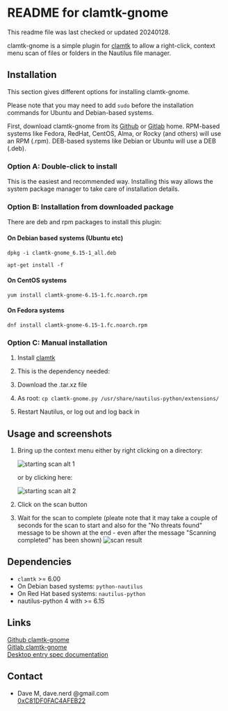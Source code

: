 # README for clamtk-gnome

This readme file was last checked or updated 20240128.

clamtk-gnome is a simple plugin for
[clamtk](https://github.com/dave-theunsub/clamtk) to allow a right-click, context menu scan of files or folders in the Nautilus file manager.

## Installation

This section gives different options for installing clamtk-gnome.

Please note that you may need to add `sudo` before the installation commands for Ubuntu and Debian-based systems.  

First, download clamtk-gnome from its [Github](https://github.com/dave-theunsub/clamtk-gnome) or [Gitlab](https://gitlab.com/dave_m/clamtk-gnome) home.  RPM-based systems like Fedora, RedHat, CentOS, Alma, or Rocky (and others) will use an RPM (.rpm).  DEB-based systems like Debian or Ubuntu will use a DEB (.deb).

### Option A: Double-click to install

This is the easiest and recommended way.  Installing this way allows the system package manager to take care of installation details.  

### Option B: Installation from downloaded package

There are deb and rpm packages to install this plugin:  

#### On Debian based systems (Ubuntu etc)

`dpkg -i clamtk-gnome_6.15-1_all.deb`

`apt-get install -f`

#### On CentOS systems

`yum install clamtk-gnome-6.15-1.fc.noarch.rpm`

#### On Fedora systems

`dnf install clamtk-gnome-6.15-1.fc.noarch.rpm`

### Option C: Manual installation

1. Install [clamtk](https://github.com/dave-theunsub/clamtk/releases)

2. This is the dependency needed:

3. Download the .tar.xz file

4. As root: `cp clamtk-gnome.py /usr/share/nautilus-python/extensions/`

5. Restart Nautilus, or log out and log back in

## Usage and screenshots

1. Bring up the context menu either by
   right clicking on a directory:

   ![starting scan alt 1](_img/starting_scan_alt1.png)

   or by clicking here:

   ![starting scan alt 2](_img/starting_scan_alt2.png)

2. Click on the scan button

3. Wait for the scan to complete (pleate note that it may take a couple of seconds for the scan to start and also for the "No threats found" message to be shown at the end - even after the message "Scanning completed" has been shown)
![scan result](_img/scan_result.png)

## Dependencies

* `clamtk` >= 6.00
* On Debian based systems: `python-nautilus`
* On Red Hat based systems: `nautilus-python`
* nautilus-python 4 with >= 6.15

## Links

[Github clamtk-gnome](https://github.com/dave-theunsub/clamtk-gnome)  
[Gitlab clamtk-gnome](https://gitlab.com/dave_m/clamtk-gnome)  
[Desktop entry spec documentation](http://standards.freedesktop.org/desktop-entry-spec/latest/)  

## Contact

* Dave M, dave.nerd @gmail.com  
[0xC81DF0FAC4AFEB22](https://davem.fedorapeople.org/RPM-GPG-KEY-DaveM-20230506)
